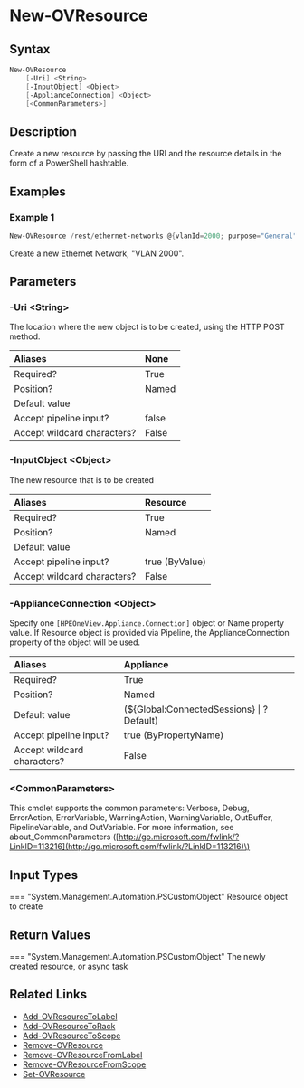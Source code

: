 ﻿---
description: Create a new resource.
---

# New-OVResource

## Syntax

```powershell
New-OVResource
    [-Uri] <String>
    [-InputObject] <Object>
    [-ApplianceConnection] <Object>
    [<CommonParameters>]
```

## Description

Create a new resource by passing the URI and the resource details in the form of a PowerShell hashtable.

## Examples

###  Example 1 

```powershell
New-OVResource /rest/ethernet-networks @{vlanId=2000; purpose="General"; name="VLAN 2000"; smartLink=$true; privateNetwork=$false; type="ethernet-networkV2"}
```

Create a new Ethernet Network, "VLAN 2000".

## Parameters

### -Uri &lt;String&gt;

The location where the new object is to be created, using the HTTP POST method.

| Aliases | None |
| :--- | :--- |
| Required? | True |
| Position? | Named |
| Default value |  |
| Accept pipeline input? | false |
| Accept wildcard characters? | False |

### -InputObject &lt;Object&gt;

The new resource that is to be created

| Aliases | Resource |
| :--- | :--- |
| Required? | True |
| Position? | Named |
| Default value |  |
| Accept pipeline input? | true (ByValue) |
| Accept wildcard characters? | False |

### -ApplianceConnection &lt;Object&gt;

Specify one `[HPEOneView.Appliance.Connection]` object or Name property value. If Resource object is provided via Pipeline, the ApplianceConnection property of the object will be used.

| Aliases | Appliance |
| :--- | :--- |
| Required? | True |
| Position? | Named |
| Default value | (${Global:ConnectedSessions} &vert; ? Default) |
| Accept pipeline input? | true (ByPropertyName) |
| Accept wildcard characters? | False |

### &lt;CommonParameters&gt;

This cmdlet supports the common parameters: Verbose, Debug, ErrorAction, ErrorVariable, WarningAction, WarningVariable, OutBuffer, PipelineVariable, and OutVariable. For more information, see about\_CommonParameters \([http://go.microsoft.com/fwlink/?LinkID=113216](http://go.microsoft.com/fwlink/?LinkID=113216)\)

## Input Types

=== "System.Management.Automation.PSCustomObject"
    Resource object to create
    

## Return Values

=== "System.Management.Automation.PSCustomObject"
    The newly created resource, or async task
    

## Related Links

* [Add-OVResourceToLabel](../facilities/add-ovresourcetolabel.md)
* [Add-OVResourceToRack](../facilities/add-ovresourcetorack.md)
* [Add-OVResourceToScope](../appliance/add-ovresourcetoscope.md)
* [Remove-OVResource](remove-ovresource.md)
* [Remove-OVResourceFromLabel](../appliance/remove-ovresourcefromlabel.md)
* [Remove-OVResourceFromScope](../appliance/remove-ovresourcefromscope.md)
* [Set-OVResource](set-ovresource.md)
